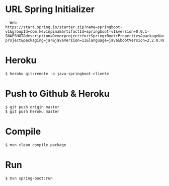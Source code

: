# URL Spring Initializer

```
- Web
https://start.spring.io/starter.zip?name=springboot-v1&groupId=com.kevinpina&artifactId=springboot-v1&version=0.0.1-SNAPSHOT&description=Demo+project+for+Spring+Boot+Properties&packageName=com.kevinpina&type=maven-project&packaging=jar&javaVersion=11&language=java&bootVersion=2.2.0.RELEASE&dependencies=thymeleaf&dependencies=web
```

# Heroku
```
$ heroku git:remote -a java-springboot-cliente
```

# Push to Github & Heroku
```
$ git push origin master
$ git push heroku master
```

# Compile
```
$ mvn clean compile package
```

# Run 
```
$ mvn spring-boot:run
```
